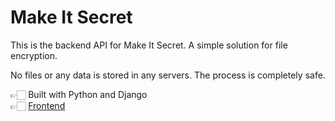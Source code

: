 # Make It Secret

This is the backend API for Make It Secret. A simple solution for file encryption.

No files or any data is stored in any servers. The process is completely safe.

👉🏻 Built with Python and Django  
👉🏻 [Frontend](https://github.com/satshree/make-it-secret-frontend)
